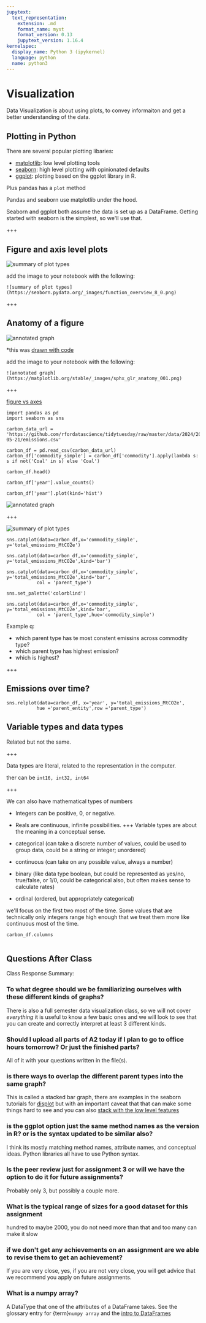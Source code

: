 ```yaml
---
jupytext:
  text_representation:
    extension: .md
    format_name: myst
    format_version: 0.13
    jupytext_version: 1.16.4
kernelspec:
  display_name: Python 3 (ipykernel)
  language: python
  name: python3
---
```


# Visualization

Data Visualization is about using plots, to convey informaiton and get a better understanding of the data. 



## Plotting in Python

There are several popular plotting libaries:
- [matplotlib](https://matplotlib.org/): low level plotting tools
- [seaborn](https://seaborn.pydata.org/index.html): high level plotting with opinionated defaults
- [ggplot](https://yhat.github.io/ggpy/): plotting based on the ggplot library in R.

Plus pandas has a `plot` method

Pandas and seaborn use matplotlib under the hood.

Seaborn and ggplot both assume the data is set up as a DataFrame.
Getting started with seaborn is the simplest, so we'll use that.

+++


## Figure and axis level plots

![summary of plot types](https://seaborn.pydata.org/_images/function_overview_8_0.png)

add the image to your notebook with the following:
```
![summary of plot types](https://seaborn.pydata.org/_images/function_overview_8_0.png)
```
+++

## Anatomy of a figure
![annotated graph](https://matplotlib.org/stable/_images/sphx_glr_anatomy_001.png)


*this was [drawn with code](https://matplotlib.org/stable/gallery/showcase/anatomy.html#anatomy-of-a-figure)

add the image to your notebook with the following:
```
![annotated graph](https://matplotlib.org/stable/_images/sphx_glr_anatomy_001.png)
```

+++

[figure vs axes](https://seaborn.pydata.org/tutorial/function_overview.html#relative-merits-of-figure-level-functions)

```{code-cell} ipython3
import pandas as pd
import seaborn as sns
```

```{code-cell} ipython3
carbon_data_url = 'https://github.com/rfordatascience/tidytuesday/raw/master/data/2024/2024-05-21/emissions.csv'
```

```{code-cell} ipython3
carbon_df = pd.read_csv(carbon_data_url)
carbon_df['commodity_simple'] = carbon_df['commodity'].apply(lambda s: s if not('Coal' in s) else 'Coal')
```

```{code-cell} ipython3
carbon_df.head()
```

```{code-cell} ipython3
carbon_df['year'].value_counts()
```

```{code-cell} ipython3
carbon_df['year'].plot(kind='hist')
```

![annotated graph](https://matplotlib.org/stable/_images/sphx_glr_anatomy_001.png)

+++

![summary of plot types](https://seaborn.pydata.org/_images/function_overview_8_0.png)

```{code-cell} ipython3
sns.catplot(data=carbon_df,x='commodity_simple', y='total_emissions_MtCO2e')
```

```{code-cell} ipython3
sns.catplot(data=carbon_df,x='commodity_simple', y='total_emissions_MtCO2e',kind='bar')
```

```{code-cell} ipython3
sns.catplot(data=carbon_df,x='commodity_simple', y='total_emissions_MtCO2e',kind='bar',
           col = 'parent_type')
```

```{code-cell} ipython3
sns.set_palette('colorblind')
```

```{code-cell} ipython3
sns.catplot(data=carbon_df,x='commodity_simple', y='total_emissions_MtCO2e',kind='bar',
           col = 'parent_type',hue='commodity_simple')
```

Example q:
- which parent type has te most constent emissins across commodity type?
- which parent type has highest emission?
- which is highest?

+++

## Emissions over time?

```{code-cell} ipython3
sns.relplot(data=carbon_df, x='year', y='total_emissions_MtCO2e',
           hue ='parent_entity',row ='parent_type')
```


## Variable types and data types

Related but not the same.

+++

Data types are literal, related to the representation in the computer.

ther can be `int16, int32, int64`

+++

We can also have mathematical types of numbers

- Integers can be positive, 0, or negative.
- Reals are continuous, infinite possibilities.
+++
Variable types are about the meaning in a conceptual sense.

- categorical (can take a discrete number of values, could be used to group data,
  could be a string or integer; unordered)
- continuous (can take on any possible value, always a number)
- binary (like data type boolean, but could be represented as yes/no, true/false,
  or 1/0, could be categorical also, but often makes sense to calculate rates)
- ordinal (ordered, but appropriately categorical)

we'll focus on the first two most of the time. Some values that are technically
only integers range high enough that we treat them more like continuous most of
the time.


```{code-cell} ipython3
carbon_df.columns
```

```{code-cell} ipython3

```

## Questions After Class

Class Response Summary:



### To what degree should we be familiarizing ourselves with these different kinds of graphs?

There is also a full semester data visualization class, so we will not cover *everything* it is useful to know a few basic ones and we will look to see that you can create and correctly interpret at least 3 different kinds. 

### Should I upload all parts of A2 today if I plan to go to office hours tomorrow? Or just the finished parts?

All of it with your questions written in the file(s). 

### is there ways to overlap the different parent types into the same graph?

This is called a stacked bar graph, there are examples in the seaborn tutorials for [displot](https://seaborn.pydata.org/tutorial/distributions.html#:~:text=Alternatively%2C%20instead%20of%20layering%20each%20bar%2C%20they%20can%20be%20%E2%80%9Cstacked%E2%80%9D%2C%20or%20moved%20vertically.%20In%20this%20plot%2C%20the%20outline%20of%20the%20full%20histogram%20will%20match%20the%20plot%20with%20only%20a%20single%20variable%3A) but with an important caveat that that can make some things hard to see and you can also [stack with the low level features](https://seaborn.pydata.org/generated/seaborn.objects.Stack.html)

### is the ggplot option just the same method names as the version in R? or is the syntax updated to be similar also?

I think its mostly matching method names, attribute names,  and conceptual ideas. Python libraries all have to use Python syntax. 

### Is the peer review just for assignment 3 or will we have the option to do it for future assignments?

Probably only 3, but possibly a couple more. 



### What is the typical range of sizes for a good dataset for this assignment

hundred to maybe 2000, you do not need more than that and too many can make it slow

### if we don't get any achievements on an assignment are we able to revise them to get an achievement?

If you are very close, yes, if you are not very close, you will get advice that we recommend you apply on future assignments. 


### What is a numpy array?

A DataType that one of the attributes of a DataFrame takes. See the glossary entry for {term}`numpy array` 
and the [intro to DataFrames]()
